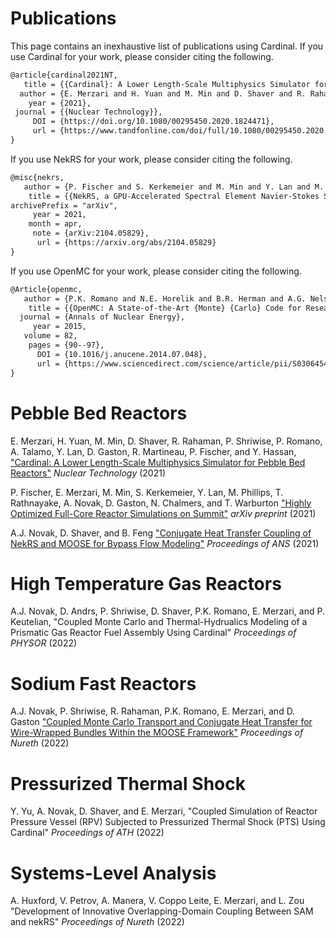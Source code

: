 # Publications

This page contains an inexhaustive list of publications using Cardinal.
If you use Cardinal for your work, please consider citing the following.

```tex
@article{cardinal2021NT,
   title = {{Cardinal}: A Lower Length-Scale Multiphysics Simulator for Pebble-Bed Reactors},
  author = {E. Merzari and H. Yuan and M. Min and D. Shaver and R. Rahaman and P. Shriwise and P. Romano and A. Talamo and Y. Lan and D. Gaston and R. Martineau and P. Fischer and Y. Hassan},
    year = {2021},
 journal = {{Nuclear Technology}},
     DOI = {https://doi.org/10.1080/00295450.2020.1824471},
     url = {https://www.tandfonline.com/doi/full/10.1080/00295450.2020.1824471}
}
```

If you use NekRS for your work, please consider citing the following.

```tex
@misc{nekrs,
   author = {P. Fischer and S. Kerkemeier and M. Min and Y. Lan and M. Phillips and T. Rathnayake and E. Merzari and A. Tomboulides and A. Karakus and N. Chalmers and T. Warburton},
    title = {{NekRS, a GPU-Accelerated Spectral Element Navier-Stokes Solver}},
archivePrefix = "arXiv",
     year = 2021,
    month = apr,
     note = {arXiv:2104.05829},
      url = {https://arxiv.org/abs/2104.05829}
}
```

If you use OpenMC for your work, please consider citing the following.

```tex
@Article{openmc,
   author = {P.K. Romano and N.E. Horelik and B.R. Herman and A.G. Nelson and B. Forget and K. Smith},
    title = {{OpenMC: A State-of-the-Art {Monte} {Carlo} Code for Research and Development}},
  journal = {Annals of Nuclear Energy},
     year = 2015,
   volume = 82,
    pages = {90--97},
      DOI = {10.1016/j.anucene.2014.07.048},
      url = {https://www.sciencedirect.com/science/article/pii/S030645491400379X}
}
```

# Pebble Bed Reactors

E. Merzari, H. Yuan, M. Min, D. Shaver, R. Rahaman, P. Shriwise, P. Romano, A. Talamo, Y. Lan, D. Gaston,
R. Martineau, P. Fischer, and Y. Hassan,
["Cardinal: A Lower Length-Scale Multiphysics Simulator for Pebble Bed Reactors"](https://www.tandfonline.com/doi/full/10.1080/00295450.2020.1824471)
*Nuclear Technology* (2021)

P. Fischer, E. Merzari, M. Min, S. Kerkemeier, Y. Lan, M. Phillips, T. Rathnayake, A. Novak, D. Gaston, N. Chalmers, and T. Warburton
["Highly Optimized Full-Core Reactor Simulations on Summit"](https://arxiv.org/abs/2110.01716#:~:text=Nek5000%2FRS%20is%20a%20highly,turbulent%20flows%20in%20complex%20domains.)
*arXiv preprint* (2021)

A.J. Novak, D. Shaver, and B. Feng
["Conjugate Heat Transfer Coupling of NekRS and MOOSE for Bypass Flow Modeling"](https://www.researchgate.net/publication/356728287_Conjugate_Heat_Transfer_Coupling_of_NekRS_and_MOOSE_for_Bypass_Flow_Modeling)
*Proceedings of ANS* (2021)

# High Temperature Gas Reactors

A.J. Novak, D. Andrs, P. Shriwise, D. Shaver, P.K. Romano, E. Merzari, and P. Keutelian,
"Coupled Monte Carlo and Thermal-Hydrualics Modeling of a Prismatic Gas Reactor Fuel Assembly Using Cardinal"
*Proceedings of PHYSOR* (2022)

# Sodium Fast Reactors

A.J. Novak, P. Shriwise, R. Rahaman, P.K. Romano, E. Merzari, and D. Gaston
["Coupled Monte Carlo Transport and Conjugate Heat Transfer for Wire-Wrapped Bundles Within the MOOSE Framework"](https://www.researchgate.net/publication/359121160_COUPLED_MONTE_CARLO_TRANSPORT_AND_CONJUGATE_HEAT_TRANSFER_FOR_WIRE-WRAPPED_BUNDLES_WITHIN_THE_MOOSE_FRAMEWORK)
*Proceedings of Nureth* (2022)

# Pressurized Thermal Shock

Y. Yu, A. Novak, D. Shaver, and E. Merzari,
"Coupled Simulation of Reactor Pressure Vessel (RPV) Subjected to Pressurized Thermal Shock (PTS) Using Cardinal"
*Proceedings of ATH* (2022)

# Systems-Level Analysis

A. Huxford, V. Petrov, A. Manera, V. Coppo Leite, E. Merzari, and L. Zou
"Development of Innovative Overlapping-Domain Coupling Between SAM and nekRS"
*Proceedings of Nureth* (2022)
